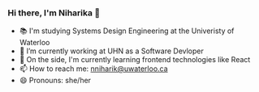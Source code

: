 ### Hi there, I'm Niharika 👋

- 📚 I'm studying Systems Design Engineering at the Univeristy of Waterloo
- 🔭 I’m currently working at UHN as a Software Devloper
- 💬 On the side, I'm currently learning frontend technologies like React
- 📫 How to reach me: nniharik@uwaterloo.ca
- 😄 Pronouns: she/her
